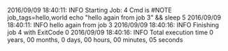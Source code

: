 2016/09/09 18:40:11: INFO Starting Job: 4 
Cmd is #NOTE job_tags=hello,world
echo "hello again from job 3" && sleep 5
 2016/09/09 18:40:11: INFO hello again from job 3
 2016/09/09 18:40:16: INFO Finishing job 4 with ExitCode 0
 2016/09/09 18:40:16: INFO Total execution time 0 years, 00 months, 0 days, 00 hours, 00 minutes, 05 seconds
 